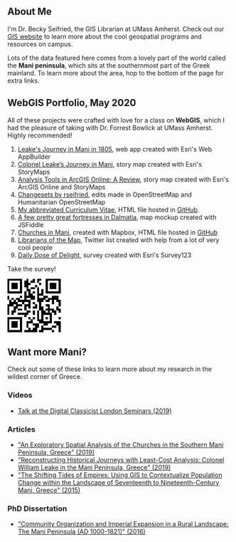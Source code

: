 ## About Me

I'm Dr. Becky Seifried, the GIS Librarian at UMass Amherst. Check out our [GIS website](https://gis.library.umass.edu/) to learn more about the cool geospatial programs and resources on campus. 

Lots of the data featured here comes from a lovely part of the world called the **Mani peninsula**, which sits at the southernmost part of the Greek mainland. To learn more about the area, hop to the bottom of the page for extra links.

## WebGIS Portfolio, May 2020

All of these projects were crafted with love for a class on **WebGIS**, which I had the pleasure of taking with Dr. Forrest Bowlick at UMass Amherst. Highly recommended!

1. [Leake's Journey in Mani in 1805](https://umass-amherst.maps.arcgis.com/apps/webappviewer/index.html?id=3244dbbb6bd24cb3b36e4edd1bd6d86d), web app created with Esri's Web AppBuilder 
2. [Colonel Leake’s Journey in Mani](https://storymaps.arcgis.com/stories/88695756fa0d4e2583c519fc12a60eb6), story map created with Esri's StoryMaps
3. [Analysis Tools in ArcGIS Online: A Review](https://umass-amherst.maps.arcgis.com/apps/MapSeries/index.html?appid=40a158234dc0434883db94f852db00a7), story map created with Esri's ArcGIS Online and StoryMaps
4. [Changesets by rseifried](https://www.openstreetmap.org/user/rseifried/history), edits made in OpenStreetMap and Humanitarian OpenStreetMap
5. [My abbreviated Curriculum Vitae](https://rmseifried.github.io/CV/), HTML file hosted in [GitHub](https://github.com/rmseifried/CV). 
6. [A few pretty great fortresses in Dalmatia](https://jsfiddle.net/bd9fkxw2/), map mockup created with JSFiddle
7. [Churches in Mani](https://rmseifried.github.io/churches-in-mani/), created with Mapbox, HTML file hosted in [GitHub](https://github.com/rmseifried/churches-in-mani) 
8. [Librarians of the Map](https://twitter.com/i/lists/1256971357692342273?s=20), Twitter list created with help from a lot of very cool people
9. [Daily Dose of Delight](https://umass-amherst.maps.arcgis.com/home/item.html?id=23f982f5aab1413bb76c8ae4762eac86), survey created with Esri's Survey123

Take the survey!

![QR code for the Daily Dose of Delight survey](https://github.com/rmseifried/rmseifried.github.io/blob/master/images/delight_QR.png?raw=true "QR code")

## Want more Mani?

Check out some of these links to learn more about my research in the wildest corner of Greece.

### Videos
* [Talk at the Digital Classicist London Seminars (2019)](https://www.youtube.com/watch?v=fFUeSnOWGuk)

### Articles
* ["An Exploratory Spatial Analysis of the Churches in the Southern Mani Peninsula, Greece" (2019)](https://works.bepress.com/rebecca-seifried/9/)
* ["Reconstructing Historical Journeys with Least-Cost Analysis: Colonel William Leake in the Mani Peninsula, Greece" (2019)](https://www.academia.edu/38351999/Seifried_R.M._and_C.A.M._Gardner._2019._Reconstructing_historical_journeys_with_least-cost_analysis_Colonel_William_Leake_in_the_Mani_Peninsula_Greece._Journal_of_Archaeological_Science_Reports_24_391-411)
* ["The Shifting Tides of Empires: Using GIS to Contextualize Population Change within the Landscape of Seventeenth to Nineteenth-Century Mani, Greece" (2015)](https://works.bepress.com/rebecca-seifried/4/)

### PhD Dissertation
* ["Community Organization and Imperial Expansion in a Rural Landscape: The Mani Peninsula (AD 1000-1821)" (2016)](https://hdl.handle.net/10027/21274)
